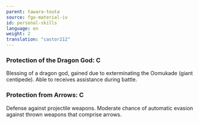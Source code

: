 ```yaml
---
parent: tawara-touta
source: fgo-material-iv
id: personal-skills
language: en
weight: 2
translation: "castor212"
---
```


### Protection of the Dragon God: C

Blessing of a dragon god, gained due to exterminating the Oomukade (giant centipede).
Able to receives assistance during battle.

### Protection from Arrows: C

Defense against projectile weapons.
Moderate chance of automatic evasion against thrown weapons that comprise arrows.
